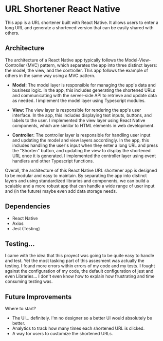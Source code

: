 # URL Shortener React Native

This app is a URL shortener built with React Native. It allows users to enter a long URL and generate a shortened version that can be easily shared with others.

## Architecture

The architecture of a React Native app typically follows the Model-View-Controller (MVC) pattern, which separates the app into three distinct layers: the model, the view, and the controller. This app follows the example of others in the same way using a MVC pattern.

- **Model:** The model layer is responsible for managing the app's data and business logic. In the app, this includes generating the shortened URLs and communicating with the server-side API to retrieve and update data as needed. I implement the model layer using Typescript modules.

- **View:** The view layer is responsible for rendering the app's user interface. In the app, this includes displaying text inputs, buttons, and labels to the user. I implemented the view layer using React Native components, which are similar to HTML elements in web development.

- **Controller:** The controller layer is responsible for handling user input and updating the model and view layers accordingly. In the app, this includes handling the user's input when they enter a long URL and press the "Shorten" button, and updating the view to display the shortened URL once it is generated. I implemented the controller layer using event handlers and other Typescript functions.

Overall, the architecture of this React Native URL shortener app is designed to be modular and easy to maintain. By separating the app into distinct layers and using standardized libraries and components, we can build a scalable and a more robust app that can handle a wide range of user input and (in the future) maybe even add data storage needs.

## Dependencies

- React Native
- Axios
- Jest (Testing)

## Testing...

I came with the idea that this proyect was going to be quite easy to handle and test. Yet the most tasking part of this assesment was actually the testing.
I found more errors within errors of my code and my tests.
I fought against the configuration of my code, the default configuration of jest and even Libraries...
I don't even know how to explain how frustrating and time consuming testing was.

## Future Improvements

Where to start?

- The UI... definitely. I'm no designer so a better UI would absolutely be better.
- Analytics to track how many times each shortened URL is clicked.
- A way for users to customize the shortened URLs.
